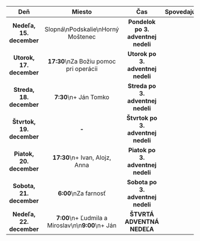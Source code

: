 <!-- title: "<!-- title: "Nový web Farnosti Sverepec je spustený!" -->
<!-- date: "2024-12-15" -->
<!-- gallery: "" -->

<!-- table-setup wrapStyle=row; wrapOn=max-width:767px; wrapHideHeader=true -->
| Deň | Miesto | Čas | Spovedajú |
| :---: | :---: | :---: | :---: |
| **Nedeľa, 15. december** | Slopná\nPodskalie\nHorný Moštenec | **Pondelok po 3. adventnej nedeli** |
| **Utorok, 17. december** | **17:30**\nZa Božiu pomoc pri operácii | **Utorok po 3. adventnej nedeli** |
| **Streda, 18. december** | **7:30**\n+ Ján Tomko | **Streda po 3. adventnej nedeli** |
| **Štvrtok, 19. december** | **-** | **Štvrtok po 3. adventnej nedeli** |
| **Piatok, 20. december** | **17:30**\n+ Ivan, Alojz, Anna | **Piatok po 3. adventnej nedeli** |
| **Sobota, 21. december** | **6:00**\nZa farnosť | **Sobota po 3. adventnej nedeli** |
| **Nedeľa, 22. december** | **7:00**\n+ Ľudmila a Miroslav\n\n**9:00**\n+ Ján | **ŠTVRTÁ ADVENTNÁ NEDEĽA** |